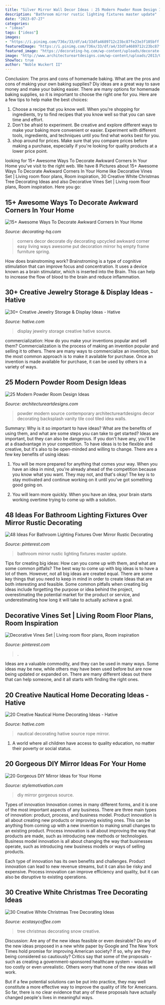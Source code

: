 ```yaml
---
title: "Silver Mirror Wall Decor Ideas : 25 Modern Powder Room Design Ideas"
description: "Bathroom mirror rustic lighting fixtures master update"
date: "2023-07-27"
categories:
- "ideas"
tags: ["ideas"]
images:
- "https://i.pinimg.com/736x/33/df/a4/33dfa4689712c23bc87fe23e3f105bff.jpg"
featuredImage: "https://i.pinimg.com/736x/33/df/a4/33dfa4689712c23bc87fe23e3f105bff.jpg"
featured_image: "https://decorating-hq.com/wp-content/uploads/decorate-awkward-corners-14.jpg"
image: "http://www.architectureartdesigns.com/wp-content/uploads/2013/09/81.jpg"
ShowToc: true
author: "Noble Wuckert II"
---
```



Conclusion: The pros and cons of homemade baking.
What are the pros and cons of making your own baking supplies? Diy ideas are a great way to save money and make your baking easier. There are many options for homemade baking supplies, so it is important to choose the right one for you. Here are a few tips to help make the best choices: 
1. Choose a recipe that you know well. When you're shopping for ingredients, try to find recipes that you know well so that you can save time and effort. 
2. Don't be afraid to experiment. Be creative and explore different ways to make your baking more convenient or easier. Experiment with different tools, ingredients, and techniques until you find what works best for you. 
3. shop around for prices. Make sure that you compare prices before making a purchase, especially if you're looking for quality products at a lower price point.

	

		
looking for 15+ Awesome Ways To Decorate Awkward Corners In Your Home you've visit to the right web. We have 8 Pictures about 15+ Awesome Ways To Decorate Awkward Corners In Your Home like Decorative Vines Set | Living room floor plans, Room inspiration, 30 Creative White Christmas Tree Decorating Ideas and also Decorative Vines Set | Living room floor plans, Room inspiration. Here you go:
		
    
## 15+ Awesome Ways To Decorate Awkward Corners In Your Home

<img loading=lazy src="https://decorating-hq.com/wp-content/uploads/decorate-awkward-corners-14.jpg" onerror="this.onerror=null;this.src='https://tse4.mm.bing.net/th?id=OIP._RUq9Aj0oe9xm8SsMpAEaAHaJ3&amp;pid=15.1';" alt="15+ Awesome Ways To Decorate Awkward Corners In Your Home">

_Source: decorating-hq.com_

>corners decor decorate diy decorating upcycled awkward corner easy living ways awesome put decoration mirror hq empty frame furniture spring. 

	

How does brainstroming work?
Brainstroming is a type of cognitive stimulation that can improve focus and concentration. It uses a device known as a brain stimulator, which is inserted into the Brain. This can help to increase the flow of blood to the brain and reduce inflammation.

    
## 30+ Creative Jewelry Storage &amp; Display Ideas - Hative

<img loading=lazy src="https://hative.com/wp-content/uploads/2015/01/jewelry-storage-display-ideas/23-jewelry-storage-display-ideas.jpg" onerror="this.onerror=null;this.src='https://tse3.mm.bing.net/th?id=OIP.LPKGC8hr1pSww3KTs6GAxwHaL7&amp;pid=15.1';" alt="30+ Creative Jewelry Storage &amp; Display Ideas - Hative">

_Source: hative.com_

>display jewelry storage creative hative source. 

	

commercialization: How do you make your inventions popular and sell them?
Commercialization is the process of making an invention popular and selling it to others. There are many ways to commercialize an invention, but the most common approach is to make it available for purchase. Once an invention is made available for purchase, it can be used by others in a variety of ways.

    
## 25 Modern Powder Room Design Ideas

<img loading=lazy src="http://www.architectureartdesigns.com/wp-content/uploads/2013/09/81.jpg" onerror="this.onerror=null;this.src='https://tse4.mm.bing.net/th?id=OIP.kj-tHCaSgf5A7kseXz6sZQHaLI&amp;pid=15.1';" alt="25 Modern Powder Room Design Ideas">

_Source: architectureartdesigns.com_

>powder modern source contemporary architectureartdesigns decor decorating backsplash vanity tile cool tiled idea walls. 

	

Summary: Why is it so important to have ideas? What are the benefits of using them, and what are some steps you can take to get started?
Ideas are important, but they can also be dangerous. If you don't have any, you'll be at a disadvantage in your competition. To have ideas is to be flexible and creative, but it's also to be open-minded and willing to change. There are a few key benefits of using ideas: 
1) You will be more prepared for anything that comes your way. When you have an idea in mind, you're already ahead of the competition because you know what you want. They may not, and that's okay! The key is to stay motivated and continue working on it until you've got something good going on. 

2) You will learn more quickly. When you have an idea, your brain starts working overtime trying to come up with a solution.

    
## 48 Ideas For Bathroom Lighting Fixtures Over Mirror Rustic Decorating

<img loading=lazy src="https://i.pinimg.com/736x/33/df/a4/33dfa4689712c23bc87fe23e3f105bff.jpg" onerror="this.onerror=null;this.src='https://tse1.mm.bing.net/th?id=OIP.2XkYjeNmCyD2lgoxeSq9TwAAAA&amp;pid=15.1';" alt="48 Ideas For Bathroom Lighting Fixtures Over Mirror Rustic Decorating">

_Source: pinterest.com_

>bathroom mirror rustic lighting fixtures master update. 

	

Tips for creating big ideas: How can you come up with them, and what are some common pitfalls?
The best way to come up with big ideas is to have a lot of them. However, not all big ideas are created equal. There are some key things that you need to keep in mind in order to create Ideas that are both interesting and feasible. Some common pitfalls when creating big ideas include forgetting the purpose or idea behind the project, overestimating the potential market for the product or service, and underestimating how long it will take to actually achieve a goal.

    
## Decorative Vines Set | Living Room Floor Plans, Room Inspiration

<img loading=lazy src="https://i.pinimg.com/736x/88/25/7d/88257db9ba56db09bea2ad09adc10648.jpg" onerror="this.onerror=null;this.src='https://tse1.mm.bing.net/th?id=OIP.o_Jot7FW0swviOq2DvegsgHaJ4&amp;pid=15.1';" alt="Decorative Vines Set | Living room floor plans, Room inspiration">

_Source: pinterest.com_

>. 

	

Ideas are a valuable commodity, and they can be used in many ways. Some ideas may be new, while others may have been used before but are now being updated or expanded on. There are many different ideas out there that can help someone, and it all starts with finding the right ones.

    
## 20 Creative Nautical Home Decorating Ideas - Hative

<img loading=lazy src="https://hative.com/wp-content/uploads/2014/10/nautical-home-decorating-ideas/4-nautical-rope-mirror.jpg" onerror="this.onerror=null;this.src='https://tse2.mm.bing.net/th?id=OIP.6bn0xXF3eAJwlC8-XWdiVQHaJ4&amp;pid=15.1';" alt="20 Creative Nautical Home Decorating Ideas - Hative">

_Source: hative.com_

>nautical decorating hative source rope mirror. 

	

1. A world where all children have access to quality education, no matter their poverty or social status. 

    
## 20 Gorgeous DIY Mirror Ideas For Your Home

<img loading=lazy src="https://www.stylemotivation.com/wp-content/uploads/2013/09/20-Gorgeous-DIY-Mirror-Ideas-for-Your-Home-9.jpg" onerror="this.onerror=null;this.src='https://tse4.mm.bing.net/th?id=OIP.PecTWTSxyVlFukWaIStJ6gHaJ4&amp;pid=15.1';" alt="20 Gorgeous DIY Mirror Ideas for Your Home">

_Source: stylemotivation.com_

>diy mirror gorgeous source. 

	

Types of innovation
Innovation comes in many different forms, and it is one of the most important aspects of any business. There are three main types of innovation: product, process, and business model.
Product innovation is all about creating new products or improving existing ones. This can be anything from coming up with a new invention to making small changes to an existing product. Process innovation is all about improving the way that products are made, such as introducing new methods or technologies. Business model innovation is all about changing the way that businesses operate, such as introducing new business models or ways of selling products.

Each type of innovation has its own benefits and challenges. Product innovation can lead to new revenue streams, but it can also be risky and expensive. Process innovation can improve efficiency and quality, but it can also be disruptive to existing operations.

    
## 30 Creative White Christmas Tree Decorating Ideas

<img loading=lazy src="https://i0.wp.com/www.ecstasycoffee.com/wp-content/uploads/2016/11/snow-white-tree.jpg?resize=564%2C751" onerror="this.onerror=null;this.src='https://tse4.mm.bing.net/th?id=OIP.ynaFJ5J5wi8NeSUGRFsTowHaJ3&amp;pid=15.1';" alt="30 Creative White Christmas Tree Decorating Ideas">

_Source: ecstasycoffee.com_

>tree christmas decorating snow creative. 

	

Discussion: Are any of the new ideas feasible or even desirable?
Do any of the new ideas proposed in a new white paper by Google and The New York Times hold promise for improving American society? If so, why are they being considered so cautiously?
Critics say that some of the proposals - such as creating a government-sponsored healthcare system - would be too costly or even unrealistic. Others worry that none of the new ideas will work.

But if a few potential solutions can be put into practice, they may well constitute a more effective way to improve the quality of life for Americans. So far, there is no clear evidence that any of these proposals have actually changed people's lives in meaningful ways.


